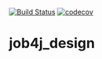 [![Build Status](https://travis-ci.org/olliestyle/job4j_design.svg?branch=master)](https://travis-ci.org/olliestyle/job4j_design)
[![codecov](https://codecov.io/gh/olliestyle/job4j_design/branch/master/graph/badge.svg)](https://codecov.io/gh/olliestyle/job4j_design)

# job4j_design
